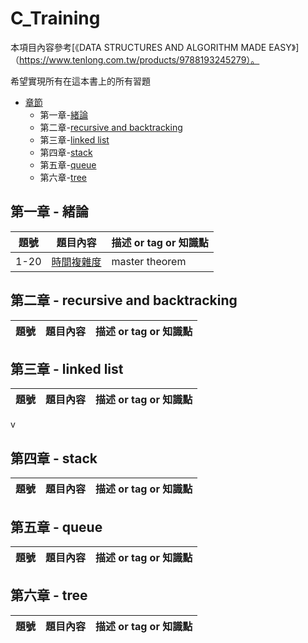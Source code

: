 # C_Training

本項目內容參考[《DATA STRUCTURES AND ALGORITHM MADE EASY》]（https://www.tenlong.com.tw/products/9788193245279）。

希望實現所有在這本書上的所有習題

- [章節](#章節)
  - 第一章-[緒論](#第一章)
  - 第二章-[recursive and backtracking](#第二章)
  - 第三章-[linked list](#第三章)
  - 第四章-[stack](#第四章)
  - 第五章-[queue](#第五章)
  - 第六章-[tree](#第六章)
  

## 第一章 - 緒論

|題號 |題目內容| 描述 or tag or 知識點 |
|----|-------| ------------------- |
|1-20|[時間複雜度](./chapter1/緒論-時間複雜度.md)| master theorem     




## 第二章 - recursive and backtracking

|題號|題目內容 | 描述 or tag or 知識點 |
|---|------- | ------------------- |



## 第三章 - linked list

|題號|題目內容 | 描述 or tag or 知識點 |
|---|------- | ------------------- |

v

## 第四章 - stack

|題號|題目內容 | 描述 or tag or 知識點 |
|---|------- | ------------------- |



## 第五章 - queue

|題號|題目內容 | 描述 or tag or 知識點 |
|---|------- | ------------------- |


## 第六章 - tree

|題號|題目內容 | 描述 or tag or 知識點 |
|---|------- | ------------------- |
